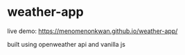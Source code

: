 # weather-app

live demo: https://menomenonkwan.github.io/weather-app/

built using openweather api and vanilla js
